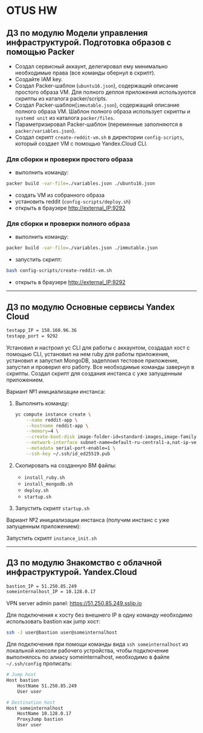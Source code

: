 # OTUS HW #

## ДЗ по модулю Модели управления инфраструктурой. Подготовка образов с помощью Packer ##

* Создал сервисный аккаунт, делегировал ему минимально необходимые права (все команды обернул в скрипт).
* Создайте IAM key.
* Создал Packer-шаблон (```ubuntu16.json```), содержащий описание простого образа VM. Для полного деплоя приложения используются скрипты из каталога packer/scripts.
* Создал Packer-шаблон(```immutable.json```), содержащий описание полного образа VM. Шаблон полного образа использует скрипты и ```systemd unit``` из каталога ```packer/files```.
* Параметризировал Packer-шаблон (переменные заполняются в ```packer/variables.json```).
* Создал скрипт ```create-reddit-vm.sh``` в директории ```config-scripts```, который создает VM с помощью Yandex.Cloud CLI.

### Для сборки и проверки простого образа ###

* выполнить команду:

``` bash
packer build -var-file=./variables.json ./ubuntu16.json
```

* создать VM из собранного образа
* установить reddit (```config-scripts/deploy.sh```)
* открыть в браузере <http://external_IP:9292>

### Для сборки и проверки полного образа ###

* выполнить команду:

``` bash
packer build -var-file=./variables.json ./immutable.json
```

* запустить скрипт:

``` bash
bash config-scripts/create-reddit-vm.sh
```

* открыть в браузере <http://external_IP:9292>

---

## ДЗ по модулю Основные сервисы Yandex Cloud ##

``` bash
testapp_IP = 158.160.96.36
testapp_port = 9292
```

Установил и настроил yc CLI для работы с аккаунтом,
создадал хост с помощью CLI,
установил на нем ruby для работы приложения,
установил и запустил MongoDB,
задеплоил тестовое приложение, запустил и проверил его работу.
Все необходимые команды завернул в скрипты.
Создал скрипт для создания инстанса с уже запущенным приложением.

Вариант №1 инициализации инстанса:

1. Выполнить команду:

    ``` bash
    yc compute instance create \
        --name reddit-app \
        --hostname reddit-app \
        --memory=4 \
        --create-boot-disk image-folder-id=standard-images,image-family=ubuntu-1604-lts,size=10GB \
        --network-interface subnet-name=default-ru-central1-a,nat-ip-version=ipv4 \
        --metadata serial-port-enable=1 \
        --ssh-key ~/.ssh/id_ed25519.pub
    ```

2. Скопировать на созданную ВМ файлы:
    * ```install_ruby.sh```
    * ```install_mongodb.sh```
    * ```deploy.sh```
    * ```startup.sh```

3. Запустить скрипт ```startup.sh```

Вариант №2 инициализации инстанса (получим инстанс с уже запущенным приложением):

Запустить скрипт ```instance_init.sh```

---

## ДЗ по модулю Знакомство с облачной инфраструктурой. Yandex.Cloud ##

``` bash
bastion_IP = 51.250.85.249
someinternalhost_IP = 10.128.0.17
```

VPN server admin panel: <https://51.250.85.249.sslip.io>

Для подключения к хосту без внешнего IP в одну команду необходимо использовать bastion как jump хост:

``` bash
ssh -J user@bastion user@someinternalhost
```

Для подключения при помощи команды вида ```ssh someinternalhost``` из локальной консоли рабочего
устройства, чтобы подключение выполнялось по алиасу someinternalhost,
необходимо в файле ```~/.ssh/config``` прописать:

``` bash
# Jump host
Host bastion
    HostName 51.250.85.249
    User user

# Destination host
Host someinternalhost
    HostName 10.128.0.17
    ProxyJump bastion
    User user
```
